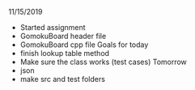 11/15/2019
- Started assignment
- GomokuBoard header file
- GomokuBoard cpp file
Goals for today
- finish lookup table method
- Make sure the class works (test cases)
Tomorrow
- json 
- make src and test folders